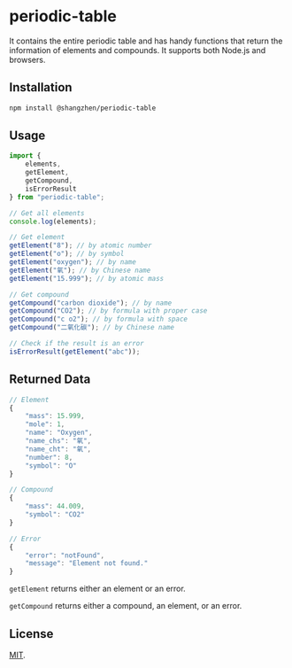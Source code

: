 # periodic-table

It contains the entire periodic table and has handy functions that return the information of elements and compounds. It supports both Node.js and browsers.

## Installation

```bash
npm install @shangzhen/periodic-table
```

## Usage

```javascript
import {
    elements,
    getElement,
    getCompound,
    isErrorResult
} from "periodic-table";

// Get all elements
console.log(elements);

// Get element
getElement("8"); // by atomic number
getElement("o"); // by symbol
getElement("oxygen"); // by name
getElement("氧"); // by Chinese name
getElement("15.999"); // by atomic mass

// Get compound
getCompound("carbon dioxide"); // by name
getCompound("CO2"); // by formula with proper case
getCompound("c o2"); // by formula with space
getCompound("二氧化碳"); // by Chinese name

// Check if the result is an error
isErrorResult(getElement("abc"));
```

## Returned Data
```javascript
// Element
{
    "mass": 15.999,
    "mole": 1,
    "name": "Oxygen",
    "name_chs": "氧",
    "name_cht": "氧",
    "number": 8,
    "symbol": "O"
}

// Compound
{
    "mass": 44.009,
    "symbol": "CO2"
}

// Error
{
    "error": "notFound",
    "message": "Element not found."
}
```

`getElement` returns either an element or an error.

`getCompound` returns either a compound, an element, or an error.

## License

[MIT](LICENSE).
